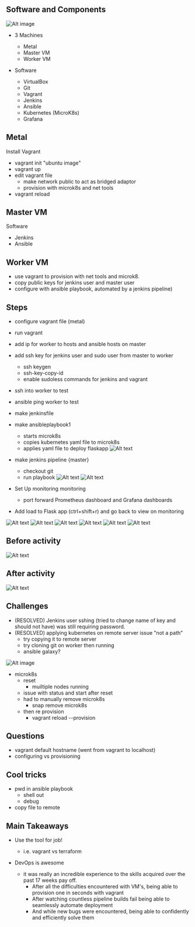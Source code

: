 Software and Components 
-
![Alt image](https://github.com/spadevapps/casestudy2/blob/master/flowchart.PNG)

- 3 Machines 
	- Metal
	- Master VM
	- Worker VM

- Software 
	- VirtualBox
	- Git
	- Vagrant 
	- Jenkins
	- Ansible
	- Kubernetes (MicroK8s)
	- Grafana 


Metal
- 
Install Vagrant

- vagrant init "ubuntu image"
- vagrant up 
- edit vagrant file
	-  make network public to act as bridged adaptor
	-  provision with microk8s and net tools
- vagrant reload

Master VM
-
Software 

- Jenkins 
- Ansible 



Worker VM
- 
- use vagrant to provision with net tools and microk8.
- copy public keys for jenkins user and master user
- configure with ansible playbook, automated by a jenkins pipeline) 




Steps 
- 
- configure vagrant file (metal)
- run vagrant
- add ip for worker to hosts and ansible hosts on master
- add ssh key for jenkins user and sudo user from master to worker
	- ssh keygen
	- ssh-key-copy-id
	- enable sudoless commands for jenkins and vagrant

- ssh into worker to test
- ansible ping worker to test
- make jenkinsfile
- make ansibleplaybook1
	-  starts microk8s
	- copies kubernetes yaml file to microk8s
	- applies yaml file to deploy flaskapp
	![Alt text](https://github.com/spadevapps/casestudy2/blob/master/whatafeeling2.PNG)

- make jenkins pipeline {master}
	- checkout git
	- run playbook
![Alt text](https://github.com/spadevapps/casestudy2/blob/master/whatagoodfeeling3.PNG)
![Alt text](https://github.com/spadevapps/casestudy2/blob/master/whatafeeling.PNG)

- Set Up monitoring  monitoring 
	- port forward Prometheus dashboard and Grafana dashboards

- Add load to Flask app (ctrl+shift+r) and go back to view on monitoring 

![Alt text](https://github.com/spadevapps/casestudy2/blob/master/namespaces1.PNG)
![Alt text](https://github.com/spadevapps/casestudy2/blob/master/namespaces2.PNG)
![Alt text](https://github.com/spadevapps/casestudy2/blob/master/top.png)
![Alt text](https://github.com/spadevapps/casestudy2/blob/master/cpuUsage.PNG)
![Alt text](https://github.com/spadevapps/casestudy2/blob/master/memory.PNG)
![Alt text](https://github.com/spadevapps/casestudy2/blob/master/network.PNG)

Before activity 
-
![Alt text](https://github.com/spadevapps/casestudy2/blob/master/beforeactt.PNG)

After activity
-
![Alt text](https://github.com/spadevapps/casestudy2/blob/master/afteract.PNG)


Challenges
-
- (RESOLVED) Jenkins user sshing (tried to change name of key and should not have) was still requiring password. 
- (RESOLVED) applying kubernetes on remote server issue "not a path"
	- try copying it to remote server
	- try cloning git on worker then running
	- ansible galaxy?

![Alt image](https://github.com/spadevapps/casestudy2/blob/master/error.png)

- microk8s
	- reset
		- muiltiple nodes running
	- issue with status and start after reset
	- had to manually remove microk8s
		- snap remove microk8s
	- then re provision 
		- vagrant reload --provision







Questions
-
- vagrant default hostname (went from vagrant to localhost)
- configuring vs provisioning 


Cool tricks
-
- pwd in ansible playbook
	- shell out
	-  debug
- copy file to remote





Main Takeaways 
-
- Use the tool for job!
	- i.e. vagrant vs terraform


- DevOps is awesome
	- it was really an incredible experience to the skills acquired over the past 17 weeks pay off.
		-  After all the difficulties encountered with VM's, being able to provision one in seconds with vagrant
		-  After watching countless pipeline builds fail being able to seamlessly automate deployment
		-  And while new bugs were encountered, being able to confidently and efficiently solve them




